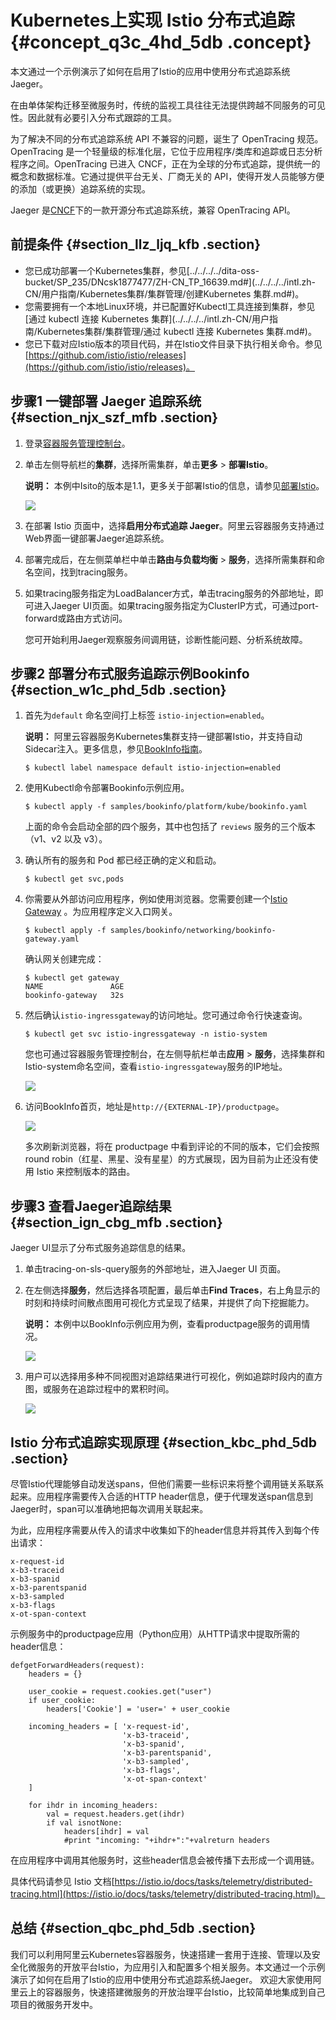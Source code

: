 # Kubernetes上实现 Istio 分布式追踪 {#concept_q3c_4hd_5db .concept}

本文通过一个示例演示了如何在启用了Istio的应用中使用分布式追踪系统Jaeger。

在由单体架构迁移至微服务时，传统的监视工具往往无法提供跨越不同服务的可见性。因此就有必要引入分布式跟踪的工具。

为了解决不同的分布式追踪系统 API 不兼容的问题，诞生了 OpenTracing 规范。OpenTracing 是一个轻量级的标准化层，它位于应用程序/类库和追踪或日志分析程序之间。OpenTracing 已进入 CNCF，正在为全球的分布式追踪，提供统一的概念和数据标准。它通过提供平台无关、厂商无关的 API，使得开发人员能够方便的添加（或更换）追踪系统的实现。

Jaeger 是[CNCF](https://www.cncf.io/)下的一款开源分布式追踪系统，兼容 OpenTracing API。

## 前提条件 {#section_llz_ljq_kfb .section}

-   您已成功部署一个Kubernetes集群，参见[../../../../dita-oss-bucket/SP\_235/DNcsk1877477/ZH-CN\_TP\_16639.md\#](../../../../intl.zh-CN/用户指南/Kubernetes集群/集群管理/创建Kubernetes 集群.md#)。
-   您需要拥有一个本地Linux环境，并已配置好Kubectl工具连接到集群，参见[通过 kubectl 连接 Kubernetes 集群](../../../../intl.zh-CN/用户指南/Kubernetes集群/集群管理/通过 kubectl 连接 Kubernetes 集群.md#)。
-   您已下载对应Istio版本的项目代码，并在Istio文件目录下执行相关命令。参见[https://github.com/istio/istio/releases](https://github.com/istio/istio/releases)。

## 步骤1 一键部署 Jaeger 追踪系统 {#section_njx_szf_mfb .section}

1.  登录[容器服务管理控制台](https://cs.console.aliyun.com)。
2.  单击左侧导航栏的**集群**，选择所需集群，单击**更多** \> **部署Istio**。

    **说明：** 本例中Isito的版本是1.1，更多关于部署Istio的信息，请参见[部署Istio](../../../../intl.zh-CN/用户指南/Kubernetes集群/Istio管理/部署Istio.md#)。

    ![](http://static-aliyun-doc.oss-cn-hangzhou.aliyuncs.com/assets/img/15820/156404691310115_zh-CN.png)

3.  在部署 Istio 页面中，选择**启用分布式追踪 Jaeger**。阿里云容器服务支持通过Web界面一键部署Jaeger追踪系统。
4.  部署完成后，在左侧菜单栏中单击**路由与负载均衡** \> **服务**，选择所需集群和命名空间，找到tracing服务。
5.  如果tracing服务指定为LoadBalancer方式，单击tracing服务的外部地址，即可进入Jaeger UI页面。如果tracing服务指定为ClusterIP方式，可通过port-forward或路由方式访问。

    您可开始利用Jaeger观察服务间调用链，诊断性能问题、分析系统故障。


## 步骤2 部署分布式服务追踪示例Bookinfo {#section_w1c_phd_5db .section}

1.  首先为`default` 命名空间打上标签 `istio-injection=enabled`。

    **说明：** 阿里云容器服务Kubernetes集群支持一键部署Istio，并支持自动Sidecar注入。更多信息，参见[BookInfo指南](https://istio.io/docs/examples/bookinfo/)。

    ``` {#codeblock_svp_1td_0rj}
    $ kubectl label namespace default istio-injection=enabled
    ```

2.  使用Kubectl命令部署Bookinfo示例应用。

    ``` {#codeblock_i31_3x7_mf7}
    $ kubectl apply -f samples/bookinfo/platform/kube/bookinfo.yaml
    ```

    上面的命令会启动全部的四个服务，其中也包括了 `reviews` 服务的三个版本（v1、v2 以及 v3）。

3.  确认所有的服务和 Pod 都已经正确的定义和启动。

    ``` {#codeblock_m4f_dc0_xae}
    $ kubectl get svc,pods
    ```

4.  你需要从外部访问应用程序，例如使用浏览器。您需要创建一个[Istio Gateway](https://istio.io/docs/concepts/traffic-management/#gateways) 。为应用程序定义入口网关。

    ``` {#codeblock_3ej_gm1_1tz}
    $ kubectl apply -f samples/bookinfo/networking/bookinfo-gateway.yaml
    ```

    确认网关创建完成：

    ``` {#codeblock_vfm_d1l_ezz}
    $ kubectl get gateway
    NAME               AGE
    bookinfo-gateway   32s
    ```

5.  然后确认`istio-ingressgateway`的访问地址。您可通过命令行快速查询。

    ``` {#codeblock_jch_1f2_mpi}
    $ kubectl get svc istio-ingressgateway -n istio-system
    ```

    您也可通过容器服务管理控制台，在左侧导航栏单击**应用** \> **服务**，选择集群和Istio-system命名空间，查看`istio-ingressgateway`服务的IP地址。

    ![](http://static-aliyun-doc.oss-cn-hangzhou.aliyuncs.com/assets/img/15820/156404691310116_zh-CN.png)

6.  访问BookInfo首页，地址是`http://{EXTERNAL-IP}/productpage`。

    ![](http://static-aliyun-doc.oss-cn-hangzhou.aliyuncs.com/assets/img/15820/156404691413776_zh-CN.png)

    多次刷新浏览器，将在 productpage 中看到评论的不同的版本，它们会按照 round robin（红星、黑星、没有星星）的方式展现，因为目前为止还没有使用 Istio 来控制版本的路由。


## 步骤3 查看Jaeger追踪结果 {#section_ign_cbg_mfb .section}

Jaeger UI显示了分布式服务追踪信息的结果。

1.  单击tracing-on-sls-query服务的外部地址，进入Jaeger UI 页面。
2.  在左侧选择**服务**，然后选择各项配置，最后单击**Find Traces**，右上角显示的时刻和持续时间散点图用可视化方式呈现了结果，并提供了向下挖掘能力。

    **说明：** 本例中以BookInfo示例应用为例，查看productpage服务的调用情况。

    ![](http://static-aliyun-doc.oss-cn-hangzhou.aliyuncs.com/assets/img/15820/156404691410119_zh-CN.png)

3.  用户可以选择用多种不同视图对追踪结果进行可视化，例如追踪时段内的直方图，或服务在追踪过程中的累积时间。

    ![](http://static-aliyun-doc.oss-cn-hangzhou.aliyuncs.com/assets/img/15820/156404691410120_zh-CN.png)


## Istio 分布式追踪实现原理 {#section_kbc_phd_5db .section}

尽管Istio代理能够自动发送spans，但他们需要一些标识来将整个调用链关系联系起来。应用程序需要传入合适的HTTP header信息，便于代理发送span信息到Jaeger时，span可以准确地把每次调用关联起来。

为此，应用程序需要从传入的请求中收集如下的header信息并将其传入到每个传出请求：

``` {#codeblock_nvd_dtr_3tw}
x-request-id
x-b3-traceid
x-b3-spanid
x-b3-parentspanid
x-b3-sampled
x-b3-flags
x-ot-span-context
```

示例服务中的productpage应用（Python应用）从HTTP请求中提取所需的header信息：

``` {#codeblock_562_ick_pet}
defgetForwardHeaders(request):
    headers = {}

    user_cookie = request.cookies.get("user")
    if user_cookie:
        headers['Cookie'] = 'user=' + user_cookie

    incoming_headers = [ 'x-request-id',
                         'x-b3-traceid',
                         'x-b3-spanid',
                         'x-b3-parentspanid',
                         'x-b3-sampled',
                         'x-b3-flags',
                         'x-ot-span-context'
    ]

    for ihdr in incoming_headers:
        val = request.headers.get(ihdr)
        if val isnotNone:
            headers[ihdr] = val
            #print "incoming: "+ihdr+":"+valreturn headers
```

在应用程序中调用其他服务时，这些header信息会被传播下去形成一个调用链。

具体代码请参见 Istio 文档[https://istio.io/docs/tasks/telemetry/distributed-tracing.html](https://istio.io/docs/tasks/telemetry/distributed-tracing.html)。

## 总结 {#section_qbc_phd_5db .section}

我们可以利用阿里云Kubernetes容器服务，快速搭建一套用于连接、管理以及安全化微服务的开放平台Istio，为应用引入和配置多个相关服务。本文通过一个示例演示了如何在启用了Istio的应用中使用分布式追踪系统Jaeger。 欢迎大家使用阿里云上的容器服务，快速搭建微服务的开放治理平台Istio，比较简单地集成到自己项目的微服务开发中。

